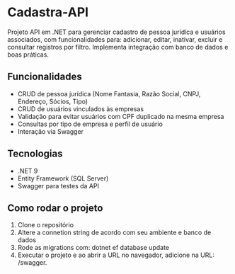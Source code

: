 # Cadastra-API
Projeto API em .NET para gerenciar cadastro de pessoa jurídica e usuários associados, com funcionalidades para: adicionar, editar, inativar, excluir e consultar registros por filtro. Implementa integração com banco de dados e boas práticas.

## Funcionalidades

- CRUD de pessoa jurídica (Nome Fantasia, Razão Social, CNPJ, Endereço, Sócios, Tipo)
- CRUD de usuários vinculados às empresas
- Validação para evitar usuários com CPF duplicado na mesma empresa
- Consultas por tipo de empresa e perfil de usuário
- Interação via Swagger

## Tecnologias

- .NET 9
- Entity Framework (SQL Server)
- Swagger para testes da API


## Como rodar o projeto

1. Clone o repositório
2. Altere a connetion string de acordo com seu ambiente e banco de dados
3. Rode as migrations com: dotnet ef database update
4. Executar o projeto e ao abrir a URL no navegador, adicione na URL: /swagger.
